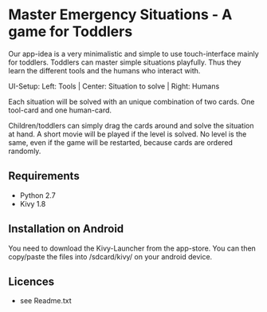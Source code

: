 Master Emergency Situations - A game for Toddlers
========
Our app-idea is a very minimalistic and simple to use touch-interface mainly for toddlers.
Toddlers can master simple situations playfully. Thus they learn the different tools and the humans
who interact with.

UI-Setup: Left: Tools	| Center: Situation to solve | Right: Humans

Each situation will be solved with an unique combination of two cards. One tool-card and one human-card.

Children/toddlers can simply drag the cards around and solve the situation at hand.
A short movie will be played if the level is solved.
No level is the same, even if the game will be restarted, because cards are ordered randomly.


Requirements
------------
* Python 2.7
* Kivy 1.8

Installation on Android
-------

You need to download the Kivy-Launcher from the app-store.
You can then copy/paste the files into /sdcard/kivy/ on your
android device.


Licences
--------

* see Readme.txt
